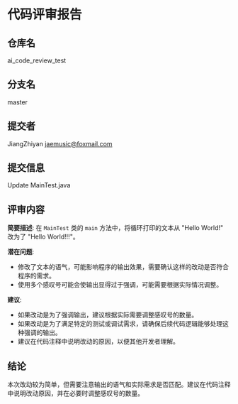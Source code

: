 # 代码评审报告

## 仓库名
ai_code_review_test

## 分支名
master

## 提交者
JiangZhiyan <jaemusic@foxmail.com>

## 提交信息
Update MainTest.java

## 评审内容

**简要描述**:
在 `MainTest` 类的 `main` 方法中，将循环打印的文本从 "Hello World!" 改为了 "Hello World!!!"。

**潜在问题**:
- 修改了文本的语气，可能影响程序的输出效果，需要确认这样的改动是否符合程序的需求。
- 使用多个感叹号可能会使输出显得过于强调，可能需要根据实际情况调整。

**建议**:
- 如果改动是为了强调输出，建议根据实际需要调整感叹号的数量。
- 如果改动是为了满足特定的测试或调试需求，请确保后续代码逻辑能够处理这种强调的输出。
- 建议在代码注释中说明改动的原因，以便其他开发者理解。

## 结论
本次改动较为简单，但需要注意输出的语气和实际需求是否匹配。建议在代码注释中说明改动原因，并在必要时调整感叹号的数量。